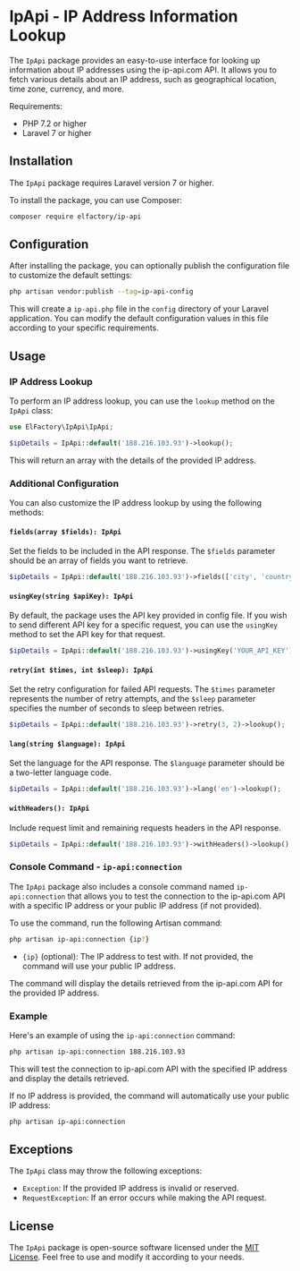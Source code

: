 # IpApi - IP Address Information Lookup

The `IpApi` package provides an easy-to-use interface for looking up information about IP addresses using the ip-api.com API. It allows you to fetch various details about an IP address, such as geographical location, time zone, currency, and more.

Requirements:
- PHP 7.2 or higher
- Laravel 7 or higher

## Installation

The `IpApi` package requires Laravel version 7 or higher.

To install the package, you can use Composer:

```bash
composer require elfactory/ip-api
```

## Configuration

After installing the package, you can optionally publish the configuration file to customize the default settings:

```bash
php artisan vendor:publish --tag=ip-api-config
```

This will create a `ip-api.php` file in the `config` directory of your Laravel application. You can modify the default configuration values in this file according to your specific requirements.

## Usage

### IP Address Lookup

To perform an IP address lookup, you can use the `lookup` method on the `IpApi` class:

```php
use ElFactory\IpApi\IpApi;

$ipDetails = IpApi::default('188.216.103.93')->lookup();
```

This will return an array with the details of the provided IP address.

### Additional Configuration

You can also customize the IP address lookup by using the following methods:

#### `fields(array $fields): IpApi`

Set the fields to be included in the API response. The `$fields` parameter should be an array of fields you want to retrieve.

```php
$ipDetails = IpApi::default('188.216.103.93')->fields(['city', 'country', 'timezone'])->lookup();
```

#### `usingKey(string $apiKey): IpApi`

By default, the package uses the API key provided in config file. If you wish to send different API key for a specific request, you can use the `usingKey` method to set the API key for that request.

```php
$ipDetails = IpApi::default('188.216.103.93')->usingKey('YOUR_API_KEY')->lookup();
```

#### `retry(int $times, int $sleep): IpApi`

Set the retry configuration for failed API requests. The `$times` parameter represents the number of retry attempts, and the `$sleep` parameter specifies the number of seconds to sleep between retries.

```php
$ipDetails = IpApi::default('188.216.103.93')->retry(3, 2)->lookup();
```

#### `lang(string $language): IpApi`

Set the language for the API response. The `$language` parameter should be a two-letter language code.

```php
$ipDetails = IpApi::default('188.216.103.93')->lang('en')->lookup();
```

#### `withHeaders(): IpApi`

Include request limit and remaining requests headers in the API response.

```php
$ipDetails = IpApi::default('188.216.103.93')->withHeaders()->lookup();
```

### Console Command - `ip-api:connection`

The `IpApi` package also includes a console command named `ip-api:connection` that allows you to test the connection to the ip-api.com API with a specific IP address or your public IP address (if not provided).

To use the command, run the following Artisan command:

```bash
php artisan ip-api:connection {ip?}
```

- `{ip}` (optional): The IP address to test with. If not provided, the command will use your public IP address.

The command will display the details retrieved from the ip-api.com API for the provided IP address.

### Example

Here's an example of using the `ip-api:connection` command:

```bash
php artisan ip-api:connection 188.216.103.93
```

This will test the connection to ip-api.com API with the specified IP address and display the details retrieved.

If no IP address is provided, the command will automatically use your public IP address:

```bash
php artisan ip-api:connection
```

## Exceptions

The `IpApi` class may throw the following exceptions:

- `Exception`: If the provided IP address is invalid or reserved.
- `RequestException`: If an error occurs while making the API request.

## License

The `IpApi` package is open-source software licensed under the [MIT License](https://opensource.org/licenses/MIT). Feel free to use and modify it according to your needs.
